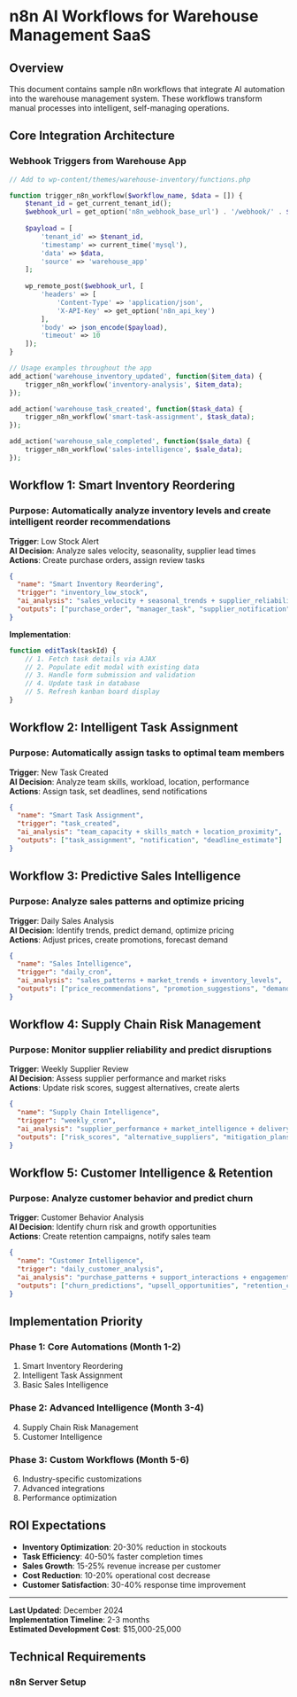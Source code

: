 # n8n AI Workflows for Warehouse Management SaaS

## Overview
This document contains sample n8n workflows that integrate AI automation into the warehouse management system. These workflows transform manual processes into intelligent, self-managing operations.

## Core Integration Architecture

### Webhook Triggers from Warehouse App
```php
// Add to wp-content/themes/warehouse-inventory/functions.php

function trigger_n8n_workflow($workflow_name, $data = []) {
    $tenant_id = get_current_tenant_id();
    $webhook_url = get_option('n8n_webhook_base_url') . '/webhook/' . $workflow_name;
    
    $payload = [
        'tenant_id' => $tenant_id,
        'timestamp' => current_time('mysql'),
        'data' => $data,
        'source' => 'warehouse_app'
    ];
    
    wp_remote_post($webhook_url, [
        'headers' => [
            'Content-Type' => 'application/json',
            'X-API-Key' => get_option('n8n_api_key')
        ],
        'body' => json_encode($payload),
        'timeout' => 10
    ]);
}

// Usage examples throughout the app
add_action('warehouse_inventory_updated', function($item_data) {
    trigger_n8n_workflow('inventory-analysis', $item_data);
});

add_action('warehouse_task_created', function($task_data) {
    trigger_n8n_workflow('smart-task-assignment', $task_data);
});

add_action('warehouse_sale_completed', function($sale_data) {
    trigger_n8n_workflow('sales-intelligence', $sale_data);
});
```

## Workflow 1: Smart Inventory Reordering

### Purpose: Automatically analyze inventory levels and create intelligent reorder recommendations

**Trigger**: Low Stock Alert  
**AI Decision**: Analyze sales velocity, seasonality, supplier lead times  
**Actions**: Create purchase orders, assign review tasks  

```json
{
  "name": "Smart Inventory Reordering",
  "trigger": "inventory_low_stock",
  "ai_analysis": "sales_velocity + seasonal_trends + supplier_reliability",
  "outputs": ["purchase_order", "manager_task", "supplier_notification"]
}
```

**Implementation**:
```javascript
function editTask(taskId) {
    // 1. Fetch task details via AJAX
    // 2. Populate edit modal with existing data
    // 3. Handle form submission and validation
    // 4. Update task in database
    // 5. Refresh kanban board display
}
```

## Workflow 2: Intelligent Task Assignment

### Purpose: Automatically assign tasks to optimal team members

**Trigger**: New Task Created  
**AI Decision**: Analyze team skills, workload, location, performance  
**Actions**: Assign task, set deadlines, send notifications  

```json
{
  "name": "Smart Task Assignment", 
  "trigger": "task_created",
  "ai_analysis": "team_capacity + skills_match + location_proximity",
  "outputs": ["task_assignment", "notification", "deadline_estimate"]
}
```

## Workflow 3: Predictive Sales Intelligence

### Purpose: Analyze sales patterns and optimize pricing

**Trigger**: Daily Sales Analysis  
**AI Decision**: Identify trends, predict demand, optimize pricing  
**Actions**: Adjust prices, create promotions, forecast demand  

```json
{
  "name": "Sales Intelligence",
  "trigger": "daily_cron",
  "ai_analysis": "sales_patterns + market_trends + inventory_levels", 
  "outputs": ["price_recommendations", "promotion_suggestions", "demand_forecast"]
}
```

## Workflow 4: Supply Chain Risk Management

### Purpose: Monitor supplier reliability and predict disruptions

**Trigger**: Weekly Supplier Review  
**AI Decision**: Assess supplier performance and market risks  
**Actions**: Update risk scores, suggest alternatives, create alerts  

```json
{
  "name": "Supply Chain Intelligence",
  "trigger": "weekly_cron",
  "ai_analysis": "supplier_performance + market_intelligence + delivery_data",
  "outputs": ["risk_scores", "alternative_suppliers", "mitigation_plans"]
}
```

## Workflow 5: Customer Intelligence & Retention

### Purpose: Analyze customer behavior and predict churn

**Trigger**: Customer Behavior Analysis  
**AI Decision**: Identify churn risk and growth opportunities  
**Actions**: Create retention campaigns, notify sales team  

```json
{
  "name": "Customer Intelligence",
  "trigger": "daily_customer_analysis", 
  "ai_analysis": "purchase_patterns + support_interactions + engagement_metrics",
  "outputs": ["churn_predictions", "upsell_opportunities", "retention_campaigns"]
}
```

## Implementation Priority

### Phase 1: Core Automations (Month 1-2)
1. Smart Inventory Reordering
2. Intelligent Task Assignment  
3. Basic Sales Intelligence

### Phase 2: Advanced Intelligence (Month 3-4)
4. Supply Chain Risk Management
5. Customer Intelligence

### Phase 3: Custom Workflows (Month 5-6)
6. Industry-specific customizations
7. Advanced integrations
8. Performance optimization

## ROI Expectations

- **Inventory Optimization**: 20-30% reduction in stockouts
- **Task Efficiency**: 40-50% faster completion times
- **Sales Growth**: 15-25% revenue increase per customer
- **Cost Reduction**: 10-20% operational cost decrease
- **Customer Satisfaction**: 30-40% response time improvement

---

**Last Updated**: December 2024  
**Implementation Timeline**: 2-3 months  
**Estimated Development Cost**: $15,000-25,000

## Technical Requirements

### n8n Server Setup
```